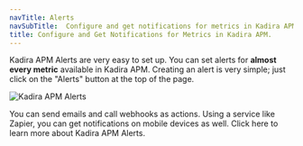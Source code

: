 ```yaml
---
navTitle: Alerts
navSubTitle:  Configure and get notifications for metrics in Kadira APM.
title: Configure and Get Notifications for Metrics in Kadira APM. 
---
```


Kadira APM Alerts are very easy to set up. You can set alerts for **almost every metric** available in Kadira APM. Creating an alert is very simple; just click on the "Alerts" button at the top of the page.

![Kadira APM Alerts](https://kadira.io/images/screenshots/kadira-alerts.png)

You can send emails and call webhooks as actions. Using a service like Zapier, you can get notifications on mobile devices as well. Click here to learn more about Kadira APM Alerts.